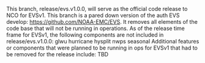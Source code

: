 This branch, release/evs.v1.0.0, will serve as the official code release to NCO for EVSv1.
This branch is a pared down version of the auth EVS develop: https://github.com/NOAA-EMC/EVS.
It removes all elements of the code base that will not be running in operations.
As of the release time frame for EVSv1, the following components are not included in release/evs.v1.0.0:
glwu
hurricane
hysplit
nwps
seasonal
Additional features or components that were planned to be running in ops for EVSv1 that had to be removed for the release include:
TBD
